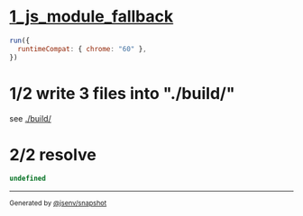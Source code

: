 # [1_js_module_fallback](../../script_type_module_basic_2.test.mjs#L39)

```js
run({
  runtimeCompat: { chrome: "60" },
})
```

# 1/2 write 3 files into "./build/"

see [./build/](./build/)

# 2/2 resolve

```js
undefined
```

---

<sub>
  Generated by <a href="https://github.com/jsenv/core/tree/main/packages/tooling/snapshot">@jsenv/snapshot</a>
</sub>
